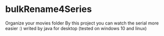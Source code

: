 # bulkRename4Series
Organize your movies folder
By this project you can watch the serial more easier :)
writed by java for desktop (tested on windows 10 and linux)
